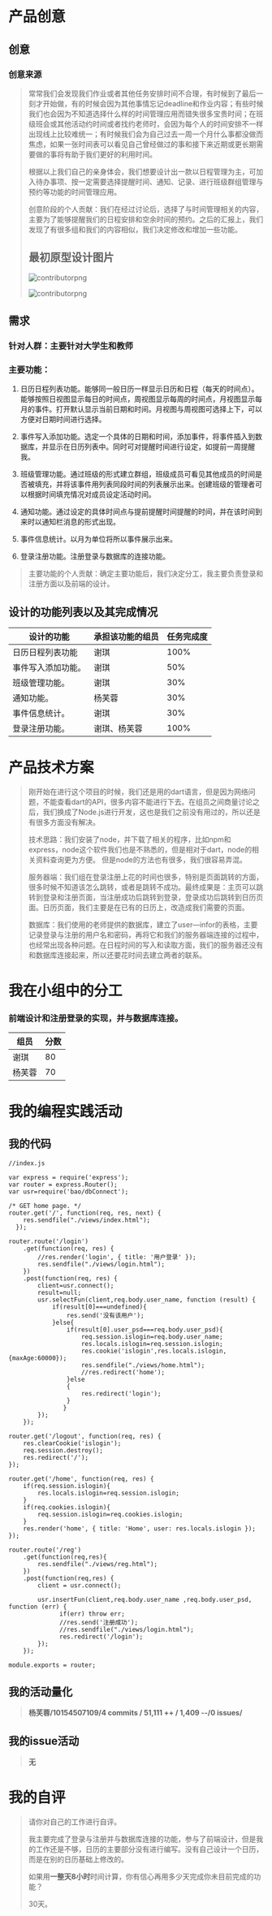 # 产品创意

## 创意
### 创意来源  
>常常我们会发现我们作业或者其他任务安排时间不合理，有时候到了最后一刻才开始做，有的时候会因为其他事情忘记deadline和作业内容；有些时候我们也会因为不知道选择什么样的时间管理应用而错失很多宝贵时间；在班级班会或其他活动约时间或者找约老师时，会因为每个人的时间安排不一样出现线上比较难统一；有时候我们会为自己过去一周一个月什么事都没做而焦虑，如果一张时间表可以看见自己曾经做过的事和接下来近期或更长期需要做的事将有助于我们更好的利用时间。 
>   
>根据以上我们自己的亲身体会，我们想要设计出一款以日程管理为主，可加入待办事项、按一定需要选择提醒时间、通知、记录、进行班级群组管理与预约等功能的时间管理应用。  
>
>创意阶段的个人贡献：我们在经过讨论后，选择了与时间管理相关的内容，主要为了能够提醒我们的日程安排和空余时间的预约。之后的汇报上，我们发现了有很多组和我们的内容相似，我们决定修改和增加一些功能。
>
>## 最初原型设计图片  
>
>![contributorpng](https://raw.githubusercontent.com/ECNU-DEIT-2015/Utime/master/doc/%E7%99%BB%E5%BD%95%E9%A1%B5%E9%9D%A2%E8%AE%BE%E8%AE%A1%E7%A8%BF.jpg)
>
>![contributorpng](https://github.com/ECNU-DEIT-2015/Utime/blob/master/doc/%E5%9B%BE%E7%89%871.png)
>
  

## 需求
### 针对人群：主要针对大学生和教师
### 主要功能：  

1. 日历日程列表功能。能够同一般日历一样显示日历和日程（每天的时间点）。能够按照日视图显示每日的时间点，周视图显示每周的时间点，月视图显示每月的事件。打开默认显示当前日期和时间。月视图与周视图可选择上下，可以方便对日期时间进行选择。    


2. 事件写入添加功能。选定一个具体的日期和时间，添加事件，将事件插入到数据库，并显示在日历列表中。同时可对提醒时间进行设定，如提前一周提醒我。  


3. 班级管理功能。通过班级的形式建立群组，班级成员可看见其他成员的时间是否被填充，并将该事件用列表同段时间的列表展示出来。创建班级的管理者可以根据时间填充情况对成员设定活动时间。  


4. 通知功能。通过设定的具体时间点与提前提醒时间提醒的时间，并在该时间到来时以通知栏消息的形式出现。  


5. 事件信息统计。以月为单位将所以事件展示出来。   


6. 登录注册功能。注册登录与数据库的连接功能。
>
>主要功能的个人贡献：确定主要功能后，我们决定分工，我主要负责登录和注册方面以及前端的设计。
>
   

## 设计的功能列表以及其完成情况

 设计的功能|承担该功能的组员|任务完成度
 --|--|--
  日历日程列表功能|谢琪|100%
  事件写入添加功能。|谢琪|50%
  班级管理功能。|谢琪|30%
  通知功能。|杨芙蓉|30%
  事件信息统计。|谢琪|30%
  登录注册功能。|谢琪、杨芙蓉|100%

# 产品技术方案
>  
> 刚开始在进行这个项目的时候，我们还是用的dart语言，但是因为网络问题，不能查看dart的API，很多内容不能进行下去。在组员之间商量讨论之后，我们换成了Node.js进行开发，这也是我们之前没有用过的，所以还是有很多方面没有解决。
> 
> 技术思路：我们安装了node，并下载了相关的程序，比如npm和express，node这个软件我们也是不熟悉的，但是相对于dart，node的相关资料查询更为方便。 但是node的方法也有很多，我们很容易弄混。
> 
> 服务器端：我们组在登录注册上花的时间也很多，特别是页面跳转的方面，很多时候不知道该怎么跳转，或者是跳转不成功。最终成果是：主页可以跳转到登录和注册页面，当注册成功后跳转到登录，登录成功后跳转到日历页面。日历页面，我们主要是在已有的日历上，改造成我们需要的页面。
> 
> 数据库：我们使用的老师提供的数据库，建立了user—infor的表格，主要记录登录与注册的用户名和密码，再将它和我们的服务器端连接的过程中，也经常出现各种问题。在日程时间的写入和读取方面，我们的服务器还没有和数据库连接起来，所以还要花时间去建立两者的联系。   
  

# 我在小组中的分工
### 前端设计和注册登录的实现，并与数据库连接。
  组员|分数
 --|--
  谢琪|80
  杨芙蓉|70
 

# 我的编程实践活动
## 我的代码
  
```前端代码
//index.js

var express = require('express');
var router = express.Router();
var usr=require('bao/dbConnect');

/* GET home page. */
router.get('/', function(req, res, next) {      
    res.sendfile("./views/index.html");
  });

router.route('/login')
    .get(function(req, res) {
        //res.render('login', { title: '用户登录' });
        res.sendfile("./views/login.html");
    })
    .post(function(req, res) {
        client=usr.connect();
        result=null;
        usr.selectFun(client,req.body.user_name, function (result) {
            if(result[0]===undefined){
                res.send('没有该用户');
            }else{
                if(result[0].user_psd===req.body.user_psd){
                    req.session.islogin=req.body.user_name;
                    res.locals.islogin=req.session.islogin;
                    res.cookie('islogin',res.locals.islogin,{maxAge:60000});
                    res.sendfile("./views/home.html");
                    //res.redirect('home');
                }else
                {
                    res.redirect('login');
                }
               }
        });
    });

router.get('/logout', function(req, res) {
    res.clearCookie('islogin');
    req.session.destroy();
    res.redirect('/');
});

router.get('/home', function(req, res) {
    if(req.session.islogin){
        res.locals.islogin=req.session.islogin;
    }
    if(req.cookies.islogin){
        req.session.islogin=req.cookies.islogin;
    }
    res.render('home', { title: 'Home', user: res.locals.islogin });
});

router.route('/reg')
    .get(function(req,res){
        res.sendfile("./views/reg.html");
    })
    .post(function(req,res) {
        client = usr.connect();

        usr.insertFun(client,req.body.user_name ,req.body.user_psd, function (err) {
              if(err) throw err;
              //res.send('注册成功');
              //res.sendfile("./views/login.html");
              res.redirect('/login');
        });
    });

module.exports = router;

```
  
## 我的活动量化    

>  **杨芙蓉/10154507109/4 commits / 51,111 ++ /  1,409  --/0 issues/**  

## 我的issue活动

>  **无**

# 我的自评
> 请你对自己的工作进行自评。
> 
> 我主要完成了登录与注册并与数据库连接的功能，参与了前端设计，但是我的工作还是不够，日历的主要部分没有进行编写。没有自己设计一个日历，而是在别的日历基础上修改的。
> 
> 如果用**一整天8小时**时间计算，你有信心再用多少天完成你未目前完成的功能？
> 
> 30天。
